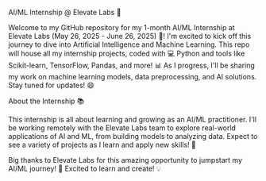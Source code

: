 AI/ML Internship @ Elevate Labs 🚀

Welcome to my GitHub repository for my 1-month AI/ML Internship at Elevate Labs (May 26, 2025 - June 26, 2025) 🌟! I'm excited to kick off this journey to dive into Artificial Intelligence and Machine Learning. This repo will house all my internship projects, coded with 💻 Python and tools like Scikit-learn, TensorFlow, Pandas, and more! 📊 As I progress, I'll be sharing my work on machine learning models, data preprocessing, and AI solutions. Stay tuned for updates! 😄

About the Internship 📚

This internship is all about learning and growing as an AI/ML practitioner. I'll be working remotely with the Elevate Labs team to explore real-world applications of AI and ML, from building models to analyzing data. Expect to see a variety of projects as I learn and apply new skills! 🚀

Big thanks to Elevate Labs for this amazing opportunity to jumpstart my AI/ML journey! 🙌 Excited to learn and create! 💡
